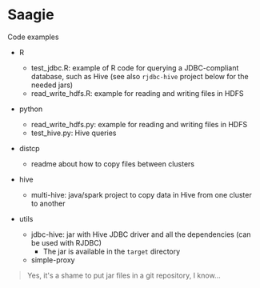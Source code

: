 # Saagie

Code examples

* R
  * test_jdbc.R: example of R code for querying a JDBC-compliant database, such as Hive (see also `rjdbc-hive` project below for the needed jars)
  * read_write_hdfs.R: example for reading and writing files in HDFS

* python
  * read_write_hdfs.py: example for reading and writing files in HDFS
  * test_hive.py: Hive queries

* distcp
  * readme about how to copy files between clusters

* hive
  * multi-hive: java/spark project to copy data in Hive from one cluster to another 

* utils
  * jdbc-hive: jar with Hive JDBC driver and all the dependencies (can be used with RJDBC)
    * The jar is available in the `target` directory
  * simple-proxy      

> Yes, it's a shame to put jar files in a git repository, I know...
